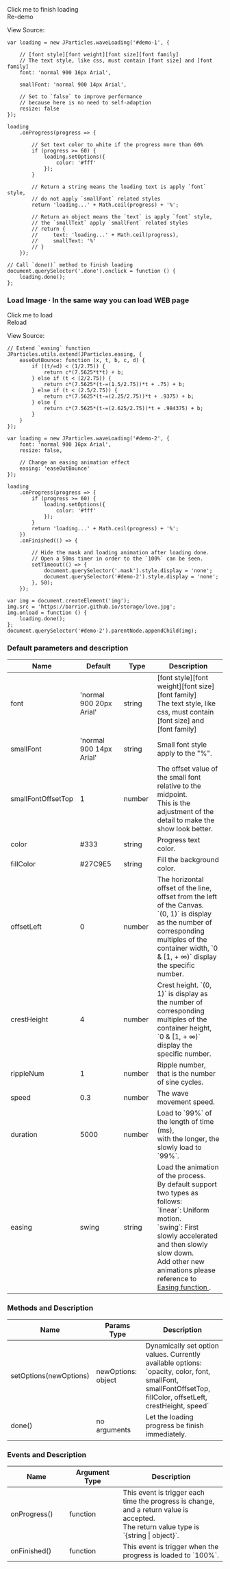<div class="instance-1">
    <div class="demo"></div>
	<div class="ctrl">
		<div class="btn btn-default done">Click me to finish loading</div>
		<div class="btn btn-default reload">Re-demo</div>
	</div>
</div>

View Source:

	var loading = new JParticles.waveLoading('#demo-1', {

	    // [font style][font weight][font size][font family]
	    // The text style, like css, must contain [font size] and [font family]
	    font: 'normal 900 16px Arial',

		smallFont: 'normal 900 14px Arial',

		// Set to `false` to improve performance 
		// because here is no need to self-adaption
        resize: false
	});
	
	loading
	    .onProgress(progress => {
	
			// Set text color to white if the progress more than 60%
	        if (progress >= 60) {
	            loading.setOptions({
	                color: '#fff'
	            });
	        }

			// Return a string means the loading text is apply `font` style,
			// do not apply `smallFont` related styles
	        return 'loading...' + Math.ceil(progress) + '%';

			// Return an object means the `text` is apply `font` style,
			// the `smallText` apply `smallFont` related styles
            // return {
            //     text: 'loading...' + Math.ceil(progress),
            //     smallText: '%'
            // }
	    });

	// Call `done()` method to finish loading
	document.querySelector('.done').onclick = function () {
        loading.done();
    };
	
### Load Image · In the same way you can load WEB page

<div class="instance-2">
	<div class="container">
		<div class="frame text-center-vertical"></div>
	</div>
    <div class="mask"></div>
	<div class="demo">Click me to load</div>
	<div class="ctrl">
		<div class="btn btn-default reload">Reload</div>
	</div>
</div>

View Source:

	// Extend `easing` function
	JParticles.utils.extend(JParticles.easing, {
        easeOutBounce: function (x, t, b, c, d) {
            if ((t/=d) < (1/2.75)) {
                return c*(7.5625*t*t) + b;
            } else if (t < (2/2.75)) {
                return c*(7.5625*(t-=(1.5/2.75))*t + .75) + b;
            } else if (t < (2.5/2.75)) {
                return c*(7.5625*(t-=(2.25/2.75))*t + .9375) + b;
            } else {
                return c*(7.5625*(t-=(2.625/2.75))*t + .984375) + b;
            }
        }
    });

	var loading = new JParticles.waveLoading('#demo-2', {
	    font: 'normal 900 16px Arial',
        resize: false,

		// Change an easing animation effect
        easing: 'easeOutBounce'
	});
	
	loading
	    .onProgress(progress => {
	        if (progress >= 60) {
	            loading.setOptions({
	                color: '#fff'
	            });
	        }
	        return 'loading...' + Math.ceil(progress) + '%';
	    })
	    .onFinished(() => {

			// Hide the mask and loading animation after loading done.
			// Open a 50ms timer in order to the `100%` can be seen.
			setTimeout(() => {
                document.querySelector('.mask').style.display = 'none';
				document.querySelector('#demo-2').style.display = 'none';
            }, 50);
	    });

	var img = document.createElement('img');
	img.src = 'https://barrior.github.io/storage/love.jpg';
	img.onload = function () {
		loading.done();
	};
	document.querySelector('#demo-2').parentNode.appendChild(img);

### Default parameters and description

<table class="table table-bordered-inner table-striped">
    <thead>
	    <tr>
	        <th width="100">Name</th>
	        <th width="200">Default</th>
	        <th width="100">Type</th>
	        <th width="450">Description</th>
	    </tr>
    </thead>
    <tbody>
	    <tr>
	        <td>font</td>
	        <td>'normal 900 20px Arial'</td>
	        <td>string</td>
	        <td>
				[font style][font weight][font size][font family] <br>
        		The text style, like css, must contain [font size] and [font family]
			</td>
	    </tr>
	    <tr>
	        <td>smallFont</td>
	        <td>'normal 900 14px Arial'</td>
	        <td>string</td>
	        <td>Small font style apply to the "%".</td>
	    </tr>
	    <tr>
	        <td>smallFontOffsetTop</td>
	        <td>1</td>
	        <td>number</td>
	        <td>
				The offset value of the small font relative to the midpoint.<br>
        		This is the adjustment of the detail to make the show look better.
			</td>
	    </tr>
	    <tr>
	        <td>color</td>
	        <td>#333</td>
	        <td>string</td>
	        <td>Progress text color.</td>
	    </tr>
	    <tr>
	        <td>fillColor</td>
	        <td>#27C9E5</td>
	        <td>string</td>
	        <td>Fill the background color.</td>
	    </tr>
	    <tr>
	        <td>offsetLeft</td>
	        <td>0</td>
	        <td>number</td>
	        <td>
				The horizontal offset of the line, offset from the left of the Canvas.<br>
				`(0, 1)` is display as the number of corresponding multiples of the container width, `0 & [1, + ∞)` display the specific number.
			</td>
	    </tr>
	    <tr>
	        <td>crestHeight</td>
	        <td>4</td>
	        <td>number</td>
	        <td>
				Crest height. `(0, 1)` is display as the number of corresponding multiples of the container height, `0 & [1, + ∞)` display the specific number.
			</td>
	    </tr>
	    <tr>
	        <td>rippleNum</td>
	        <td>1</td>
	        <td>number</td>
	        <td>Ripple number, that is the number of sine cycles.</td>
	    </tr>
	    <tr>
	        <td>speed</td>
	        <td>0.3</td>
	        <td>number</td>
	        <td>The wave movement speed.</td>
	    </tr>
	    <tr>
	        <td>duration</td>
	        <td>5000</td>
	        <td>number</td>
	        <td>
				Load to `99%` of the length of time (ms), <br>
				with the longer, the slowly load to `99%`.
			</td>
	    </tr>
	    <tr>
	        <td>easing</td>
	        <td>swing</td>
	        <td>string</td>
	        <td>
				Load the animation of the process.<br>
				By default support two types as follows:<br>
				`linear`: Uniform motion.<br>
				`swing`: First slowly accelerated and then slowly slow down.<br>
				Add other new animations please reference to 
				<a class="dotted-line" href="#/en/examples/quick_start#8_Easing_function" target="_blank">
					Easing function
				</a>.
			</td>
	    </tr>
    </tbody>
</table>

### Methods and Description

<table class="table table-bordered-inner table-striped">
    <thead>
	    <tr>
	        <th width="100">Name</th>
	        <th width="160">Params Type</th>
	        <th width="450">Description</th>
	    </tr>
    </thead>
    <tbody>
	    <tr>
	        <td>setOptions(newOptions)</td>
	        <td>newOptions: object</td>
	        <td>
				Dynamically set option values. Currently available options: <br>
				`opacity, color, font, smallFont, smallFontOffsetTop,
				fillColor, offsetLeft, crestHeight, speed`
			</td>
	    </tr>
	    <tr>
	        <td>done()</td>
	        <td>no arguments</td>
	        <td>Let the loading progress be finish immediately.</td>
	    </tr>
    </tbody>
</table>

### Events and Description

<table class="table table-bordered-inner table-striped">
    <thead>
	    <tr>
	        <th width="150">Name</th>
	        <th width="150">Argument Type</th>
	        <th width="400">Description</th>
	    </tr>
    </thead>
    <tbody>
	    <tr>
	        <td>onProgress()</td>
	        <td>function</td>
	        <td>
				This event is trigger each time the progress is change, and a return value is accepted.<br>
				The return value type is `{string | object}`.
			</td>
	    </tr>
	    <tr>
	        <td>onFinished()</td>
	        <td>function</td>
	        <td>This event is trigger when the progress is loaded to `100%`.</td>
	    </tr>
    </tbody>
</table>